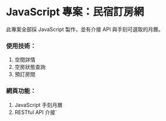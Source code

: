# JavaScript 專案：民宿訂房網

此專案全部採 JavaScript 製作，並有介接 API 與手刻可選取的月曆。

### 使用技術：

1. 空間詳情
2. 空房狀態查詢
3. 預訂房間


### 網頁功能：

1. JavaScript 手刻月曆
2. RESTful API 介接`
